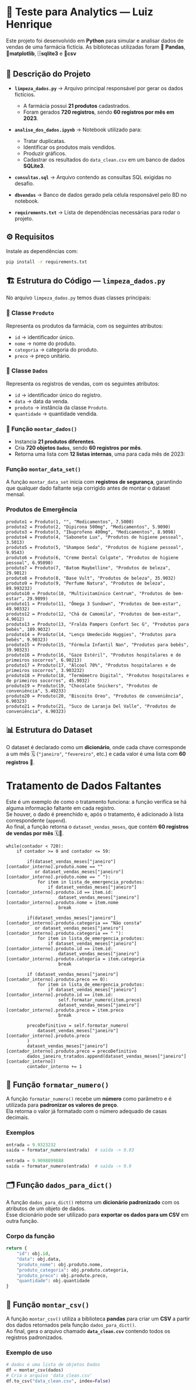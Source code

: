 # 🧪 Teste para Analytics — Luiz Henrique

Este projeto foi desenvolvido em **Python** para simular e analisar dados de vendas de uma farmácia fictícia.
As bibliotecas utilizadas foram  🐼 **Pandas**, 🧮**matplotlib**, 🗄️**sqlite3** e 📄**csv**

## 📌 Descrição do Projeto

- **`limpeza_dados.py`** → Arquivo principal responsável por gerar os dados fictícios.  
  - A farmácia possui **21 produtos** cadastrados.  
  - Foram gerados **720 registros**, sendo **60 registros por mês em 2023**.  

- **`analise_dos_dados.ipynb`** → Notebook utilizado para:  
  - Tratar duplicatas.  
  - Identificar os produtos mais vendidos.  
  - Produzir gráficos.  
  - Cadastrar os resultados do `data_clean.csv` em um banco de dados **SQLite3**.  

- **`consultas.sql`** → Arquivo contendo as consultas SQL exigidas no desafio.  

- **`dbvendas`** → Banco de dados gerado pela célula responsável pelo BD no notebook.  

- **`requirements.txt`** → Lista de dependências necessárias para rodar o projeto.  

## ⚙️ Requisitos

Instale as dependências com:

```bash
pip install -r requirements.txt

```

## 🏗️ Estrutura do Código — `limpeza_dados.py`

No arquivo `limpeza_dados.py` temos duas classes principais:

### 🔹 Classe `Produto`
Representa os produtos da farmácia, com os seguintes atributos:
- `id` → identificador único.  
- `nome` → nome do produto.  
- `categoria` → categoria do produto.  
- `preco` → preço unitário.  

### 🔹 Classe `Dados`
Representa os registros de vendas, com os seguintes atributos:
- `id` → identificador único do registro.  
- `data` → data da venda.  
- `produto` → instância da classe `Produto`.  
- `quantidade` → quantidade vendida.  

### 🔹 Função `montar_dados()`
- Instancia **21 produtos diferentes**.  
- Cria **720 objetos `Dados`**, sendo **60 registros por mês**.  
- Retorna uma lista com **12 listas internas**, uma para cada mês de 2023:  

### Função `montar_data_set()`

A função `montar_data_set` inicia com **registros de segurança**, garantindo que qualquer dado faltante seja corrigido antes de montar o dataset mensal.  

### Produtos de Emergência

```
produto1 = Produto(1, "", "Medicamentos", 7.5000)
produto2 = Produto(2, "Dipirona 500mg", "Medicamentos", 5.9090)
produto3 = Produto(3, "Ibuprofeno 400mg", "Medicamentos", 8.9098)
produto4 = Produto(4, "Sabonete Lux", "Produtos de higiene pessoal", 3.5013)
produto5 = Produto(5, "Shampoo Seda", "Produtos de higiene pessoal", 9.9543)
produto6 = Produto(6, "Creme Dental Colgate", "Produtos de higiene pessoal", 6.95098)
produto7 = Produto(7, "Batom Maybelline", "Produtos de beleza", 29.9012)
produto8 = Produto(8, "Base Vult", "Produtos de beleza", 35.9032)
produto9 = Produto(9, "Perfume Natura", "Produtos de beleza", 89.993232)
produto10 = Produto(10, "Multivitamínico Centrum", "Produtos de bem-estar", 29.9099)
produto11 = Produto(11, "Ômega 3 Sundown", "Produtos de bem-estar", 49.90332)
produto12 = Produto(12, "Chá de Camomila", "Produtos de bem-estar", 4.9012)
produto13 = Produto(13, "Fralda Pampers Confort Sec G", "Produtos para bebês", 189.9032)
produto14 = Produto(14, "Lenço Umedecido Huggies", "Produtos para bebês", 9.90323)
produto15 = Produto(15, "Fórmula Infantil Nan", "Produtos para bebês", 39.90323)
produto16 = Produto(16, "Gaze Estéril", "Produtos hospitalares e de primeiros socorros", 6.90213)
produto17 = Produto(17, "Álcool 70%", "Produtos hospitalares e de primeiros socorros", 3.903232)
produto18 = Produto(18, "Termômetro Digital", "Produtos hospitalares e de primeiros socorros", 45.9032)
produto19 = Produto(19, "Chocolate Snickers", "Produtos de conveniência", 5.49233)
produto20 = Produto(20, "Biscoito Oreo", "Produtos de conveniência", 6.90323)
produto21 = Produto(21, "Suco de Laranja Del Valle", "Produtos de conveniência", 4.90323)

``` 

## 📊 Estrutura do Dataset

O dataset é declarado como um **dicionário**, onde cada chave corresponde a um mês 🗓️ (`"janeiro"`, `"fevereiro"`, etc.) e cada valor é uma lista com **60 registros** 📝.

# Tratamento de Dados Faltantes

Este é um exemplo de como o tratamento funciona: a função verifica se há alguma informação faltante em cada registro.  
Se houver, o dado é preenchido e, após o tratamento, é adicionado à lista correspondente (`append`).  
Ao final, a função retorna o `dataset_vendas_meses`, que contém **60 registros de vendas por mês** 🗓️📝.

```
while(contador < 720):
    if contador >= 0 and contador <= 59:

        if(dataset_vendas_meses["janeiro"][contador_interno].produto.nome == "" 
           or dataset_vendas_meses["janeiro"][contador_interno].produto.nome == " "):
            for item in lista_de_emergencia_produtos:
                if dataset_vendas_meses["janeiro"][contador_interno].produto.id == item.id:
                    dataset_vendas_meses["janeiro"][contador_interno].produto.nome = item.nome
                    break

        if(dataset_vendas_meses["janeiro"][contador_interno].produto.categoria == "Não consta" 
           or dataset_vendas_meses["janeiro"][contador_interno].produto.categoria == " "):
            for item in lista_de_emergencia_produtos:
                if dataset_vendas_meses["janeiro"][contador_interno].produto.id == item.id:
                    dataset_vendas_meses["janeiro"][contador_interno].produto.categoria = item.categoria
                    break

        if (dataset_vendas_meses["janeiro"][contador_interno].produto.preco == 0):
            for item in lista_de_emergencia_produtos:
                if dataset_vendas_meses["janeiro"][contador_interno].produto.id == item.id:
                    self.formatar_numero(item.preco)
                    dataset_vendas_meses["janeiro"][contador_interno].produto.preco = item.preco
                    break

        precoDefinitivo = self.formatar_numero(
            dataset_vendas_meses["janeiro"][contador_interno].produto.preco
        )
        dataset_vendas_meses["janeiro"][contador_interno].produto.preco = precoDefinitivo
        dados_janeiro_tratados.append(dataset_vendas_meses["janeiro"][contador_interno])
        contador_interno += 1

```


## 🔢 Função `formatar_numero()`

A função `formatar_numero()` recebe um **número** como parâmetro e é utilizada para **padronizar os valores de preço**.  
Ela retorna o valor já formatado com o número adequado de casas decimais.

### Exemplos

```python
entrada = 9.9323232
saida = formatar_numero(entrada)  # saída -> 9.93

entrada = 9.9098899888
saida = formatar_numero(entrada)  # saída -> 9.9

```

## 🗂️ Função `dados_para_dict()`

A função `dados_para_dict()` retorna um **dicionário padronizado** com os atributos de um objeto de dados.  
Esse dicionário pode ser utilizado para **exportar os dados para um CSV** em outra função.

### Corpo da função

```python
return {
    "id": obj.id,
    "data": obj.data,
    "produto_nome": obj.produto.nome,
    "produto_categoria": obj.produto.categoria,
    "produto_preco": obj.produto.preco,
    "quantidade": obj.quantidade
}
```


## 📝 Função `montar_csv()`

A função `montar_csv()` utiliza a biblioteca **pandas** para criar um **CSV** a partir dos dados retornados pela função `dados_para_dict()`.  
Ao final, gera o arquivo chamado **`data_clean.csv`** contendo todos os registros padronizados.

### Exemplo de uso

```python
# dados é uma lista de objetos Dados
df = montar_csv(dados)
# Cria o arquivo 'data_clean.csv'
df.to_csv("data_clean.csv", index=False)

```
